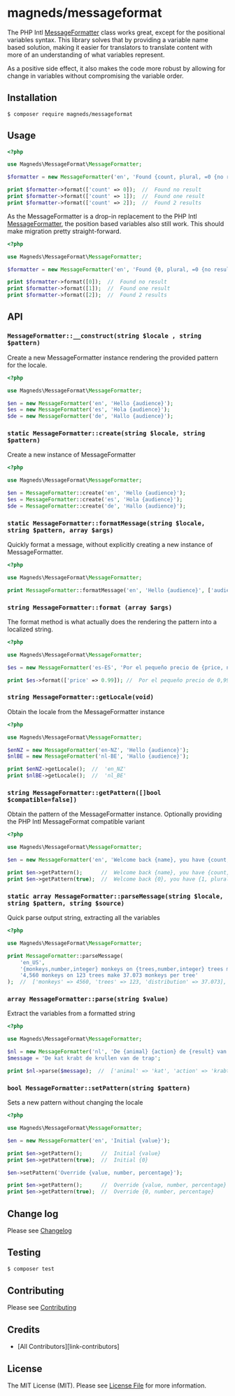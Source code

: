 # magneds/messageformat
The PHP Intl [MessageFormatter](https://php.net/manual/en/class.messageformatter.php) class works great, except for the positional variables syntax. This library solves that by providing a variable name based solution, making it easier for translators to translate content with more of an understanding of what variables represent.

As a positive side effect, it also makes the code more robust by allowing for change in variables without compromising the variable order.

## Installation
```
$ composer require magneds/messageformat
```  

## Usage
```php
<?php

use Magneds\MessageFormat\MessageFormatter;

$formatter = new MessageFormatter('en', 'Found {count, plural, =0 {no result} =1 {one result} other {# results}}');

print $formatter->format(['count' => 0]);  //  Found no result
print $formatter->format(['count' => 1]);  //  Found one result
print $formatter->format(['count' => 2]);  //  Found 2 results
```

As the MessageFormatter is a drop-in replacement to the PHP Intl [MessageFormatter](https://php.net/manual/en/class.messageformatter.php), the position based variables also still work. This should make migration pretty straight-forward.
```php
<?php

use Magneds\MessageFormat\MessageFormatter;

$formatter = new MessageFormatter('en', 'Found {0, plural, =0 {no result} =1 {one result} other {# results}}');

print $formatter->format([0]);  //  Found no result
print $formatter->format([1]);  //  Found one result
print $formatter->format([2]);  //  Found 2 results

```

## API

### `MessageFormatter::__construct(string $locale , string $pattern)`
Create a new MessageFormatter instance rendering the provided pattern for the locale.

```php
<?php

use Magneds\MessageFormat\MessageFormatter;

$en = new MessageFormatter('en', 'Hello {audience}');
$es = new MessageFormatter('es', 'Hola {audience}');
$de = new MessageFormatter('de', 'Hallo {audience}');
```

### `static MessageFormatter::create(string $locale, string $pattern)`
Create a new instance of MessageFormatter

```php
<?php

use Magneds\MessageFormat\MessageFormatter;

$en = MessageFormatter::create('en', 'Hello {audience}');
$es = MessageFormatter::create('es', 'Hola {audience}');
$de = MessageFormatter::create('de', 'Hallo {audience}');
```

### `static MessageFormatter::formatMessage(string $locale, string $pattern, array $args)`
Quickly format a message, without explicitly creating a new instance of MessageFormatter.

```php
<?php

use Magneds\MessageFormat\MessageFormatter;

print MessageFormatter::formatMessage('en', 'Hello {audience}', ['audience' => 'universe']); //  Hello universe
```

### `string MessageFormatter::format (array $args)`
The format method is what actually does the rendering the pattern into a localized string.

```php
<?php

use Magneds\MessageFormat\MessageFormatter;

$es = new MessageFormatter('es-ES', 'Por el pequeño precio de {price, number, currency} puedes comprar apps.');

print $es->format(['price' => 0.99]); //  Por el pequeño precio de 0,99 € puedes comprar apps.
```

### `string MessageFormatter::getLocale(void)`
Obtain the locale from the MessageFormatter instance

```php
<?php

use Magneds\MessageFormat\MessageFormatter;

$enNZ = new MessageFormatter('en-NZ', 'Hello {audience}');
$nlBE = new MessageFormatter('nl-BE', 'Hallo {audience}');

print $enNZ->getLocale();  //  'en_NZ'
print $nlBE->getLocale();  //  'nl_BE'
```

### `string MessageFormatter::getPattern([]bool $compatible=false])`
Obtain the pattern of the MessageFormatter instance. Optionally providing the PHP Intl MessageFormat compatible variant   

```php
<?php

use Magneds\MessageFormat\MessageFormatter;

$en = new MessageFormatter('en', 'Welcome back {name}, you have {count, plural, =0{no unread messages} one{one unread message} other{# unread messages}}');

print $en->getPattern();      //  Welcome back {name}, you have {count, plural, =0{no unread messages} one{one unread message} other{# unread messages}}
print $en->getPattern(true);  //  Welcome back {0}, you have {1, plural, =0{no unread messages} one{one unread message} other{# unread messages}}
```

### `static array MessageFormatter::parseMessage(string $locale, string $pattern, string $source)`
Quick parse output string, extracting all the variables

```php
<?php

use Magneds\MessageFormat\MessageFormatter;

print MessageFormatter::parseMessage(
    'en_US', 
    '{monkeys,number,integer} monkeys on {trees,number,integer} trees make {distribution,number} monkeys per tree',
    '4,560 monkeys on 123 trees make 37.073 monkeys per tree'
);  //  ['monkeys' => 4560, 'trees' => 123, 'distribution' => 37.073],
```

### `array MessageFormatter::parse(string $value)`
Extract the variables from a formatted string

```php
<?php

use Magneds\MessageFormat\MessageFormatter;

$nl = new MessageFormatter('nl', 'De {animal} {action} de {result} van de {target}');
$message = 'De kat krabt de krullen van de trap';

print $nl->parse($message);  //  ['animal' => 'kat', 'action' => 'krabt', 'result' => 'krullen', 'target' => 'trap']
```

### `bool MessageFormatter::setPattern(string $pattern)`
Sets a new pattern without changing the locale

```php
<?php

use Magneds\MessageFormat\MessageFormatter;

$en = new MessageFormatter('en', 'Initial {value}');

print $en->getPattern();      //  Initial {value}
print $en->getPattern(true);  //  Initial {0}

$en->setPattern('Override {value, number, percentage}');

print $en->getPattern();      //  Override {value, number, percentage}
print $en->getPattern(true);  //  Override {0, number, percentage}
```

## Change log

Please see [Changelog](CHANGELOG.md)

## Testing
```bash
$ composer test
```

## Contributing

Please see [Contributing](CONTRIBUTING.md)


## Credits

- [All Contributors][link-contributors]

## License

The MIT License (MIT). Please see [License File](LICENSE.md) for more information.